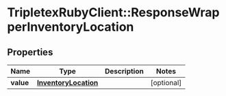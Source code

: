# TripletexRubyClient::ResponseWrapperInventoryLocation

## Properties
Name | Type | Description | Notes
------------ | ------------- | ------------- | -------------
**value** | [**InventoryLocation**](InventoryLocation.md) |  | [optional] 


